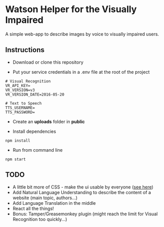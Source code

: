 # Watson Helper for the Visually Impaired

A simple web-app to describe images by voice to visually impaired users. 

## Instructions

- Download or clone this repository

- Put your service credentials in a .env file at the root of the project
```
# Visual Recognition
VR_API_KEY=
VR_VERSION=v3
VR_VERSION_DATE=2016-05-20

# Text to Speech
TTS_USERNAME=
TTS_PASSWORD=
```

- Create an **uploads** folder in **public**  

- Install dependencies

`npm install`

- Run from command line

`npm start`

## TODO

- A little bit more of CSS - make the ui usable by everyone ([see here](http://www.afb.org/info/programs-and-services/technology-evaluation/creating-accessible-websites/123))
- Add Natural Language Understanding to describe the content of a website (main topic, authors...)
- Add Language Translation in the middle
- React all the things!
- Bonus: Tamper/Greasemonkey plugin (might reach the limit for Visual Recognition too quickly...)